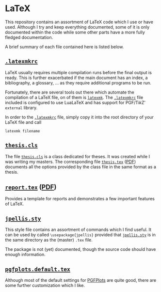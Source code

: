 # LaTeX

This repository contains an assortment of LaTeX code which I use or have used.
Although I try and keep everything documented, some of it is only documented
within the code while some other parts have a more fully fledged documentation.

A brief summary of each file contained here is listed below.

## [`.latexmkrc`](.latexmkrc)

LaTeX usually requires multiple compilation runs before the final output is
ready.  This is further exacerbated if the main document has an index, a
bibliography, a glossary, ... as they require additional programs to be run.

Fortunately, there are several tools out there which automate the compilation of
a LaTeX file, on of them is [`latexmk`](http://ctan.org/pkg/latexmk).  The
[`.latexmkrc`](.latexmkrc) file included is configured to use LuaLaTeX and has support for
PGF/Ti*k*Z' `external` library.

In order to the [`.latexmkrc`](.latexmkrc) file, simply copy it into the root
directory of your LaTeX file and call

```
latexmk filename
```

## [`thesis.cls`](thesis.cls)

The file [`thesis.cls`](thesis.cls) is a class dedicated for theses.  It was
created while I was writing my masters.  The corresponding
file [`thesis.tex`](thesis.tex) ([PDF](../../raw/master/thesis.pdf)) documents
all the options provided by the class file in the same format as a thesis.

## [`report.tex`](report.tex) ([PDF](../../raw/master/report.pdf))

Provides a template for reports and demonstrates a few important features of
LaTeX.

## [`jpellis.sty`](jpellis.sty)

This style file contains an assortment of commands which I find useful.  It can
be used by called `\usepackage{jpellis}` provided
that [`jpellis.sty`](jpellis.sty) is in the same directory as the (master)
`.tex` file.

The package is not (yet) documented, though the source code should have enough
information.

## [`pgfplots.default.tex`](pgfplots.default.tex)

Although most of the default settings
for [PGFPlots](http://ctan.org/pkg/pgfplots) are quite good, there are some
further customization which I like.
